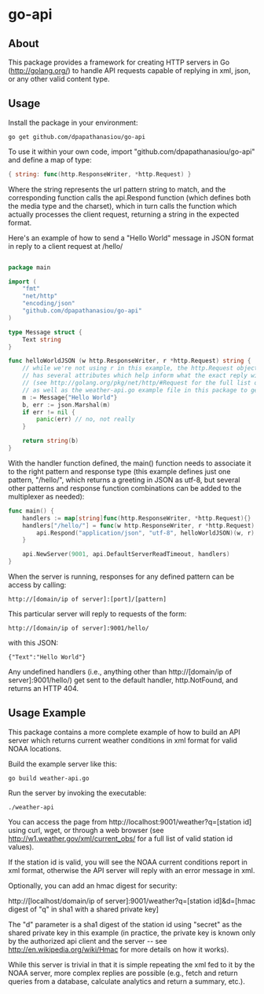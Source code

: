go-api
======

About
-----

This package provides a framework for creating HTTP servers in Go (http://golang.org/) to handle API requests capable of replying in xml, json, or any other valid content type. 

Usage
-----

Install the package in your environment:

```
go get github.com/dpapathanasiou/go-api
```

To use it within your own code, import "github.com/dpapathanasiou/go-api" and define a map of type:

```go
{ string: func(http.ResponseWriter, *http.Request) }
```

Where the string represents the url pattern string to match, and the corresponding function calls the api.Respond function (which defines both the media type and the charset), which in turn calls the function which actually processes the client request, returning a string in the expected format.

Here's an example of how to send a "Hello World" message in JSON format in reply to a client request at /hello/

```go

package main

import (
    "fmt"
    "net/http"
    "encoding/json"
    "github.com/dpapathanasiou/go-api"
)

type Message struct {
    Text string
}

func helloWorldJSON (w http.ResponseWriter, r *http.Request) string {
    // while we're not using r in this example, the http.Request object
    // has several attributes which help inform what the exact reply will be
    // (see http://golang.org/pkg/net/http/#Request for the full list of attributes,
    // as well as the weather-api.go example file in this package to get an idea of what's possible)
    m := Message{"Hello World"}
    b, err := json.Marshal(m)
    if err != nil { 
        panic(err) // no, not really
    }

    return string(b)
}
```

With the handler function defined, the main() function needs to associate it to the right pattern and response type (this example defines just one pattern, "/hello/", which returns a greeting in JSON as utf-8, but several other patterns and response function combinations can be added to the multiplexer as needed):

```go
func main() {
	handlers := map[string]func(http.ResponseWriter, *http.Request){}
	handlers["/hello/"] = func(w http.ResponseWriter, r *http.Request) {
		api.Respond("application/json", "utf-8", helloWorldJSON)(w, r)
	}

	api.NewServer(9001, api.DefaultServerReadTimeout, handlers)
}
```

When the server is running, responses for any defined pattern can be access by calling:

```
http://[domain/ip of server]:[port]/[pattern]
```

This particular server will reply to requests of the form:

```
http://[domain/ip of server]:9001/hello/
```

with this JSON:

```
{"Text":"Hello World"}
```

Any undefined handlers (i.e., anything other than http://[domain/ip of server]:9001/hello/) get sent to the default handler, http.NotFound, and returns an HTTP 404.

Usage Example
-------------

This package contains a more complete example of how to build an API server which returns current weather conditions in xml format for valid NOAA locations.

Build the example server like this:

```
go build weather-api.go
```

Run the server by invoking the executable:

```
./weather-api
```

You can access the page from http://localhost:9001/weather?q=[station id] using curl, wget, or through a web browser (see http://w1.weather.gov/xml/current_obs/ for a full list of valid station id values).

If the station id is valid, you will see the NOAA current conditions report in xml format, otherwise the API server will reply with an error message in xml.

Optionally, you can add an hmac digest for security:

http://[localhost/domain/ip of server]:9001/weather?q=[station id]&d=[hmac digest of "q" in sha1 with a shared private key]

The "d" parameter is a sha1 digest of the station id using "secret" as the shared private key in this example (in practice, the private key is known only by the authorized api client and the server -- see http://en.wikipedia.org/wiki/Hmac for more details on how it works).

While this server is trivial in that it is simple repeating the xml fed to it by the NOAA server, more complex replies are possible (e.g., fetch and return queries from a database, calculate analytics and return a summary, etc.).
